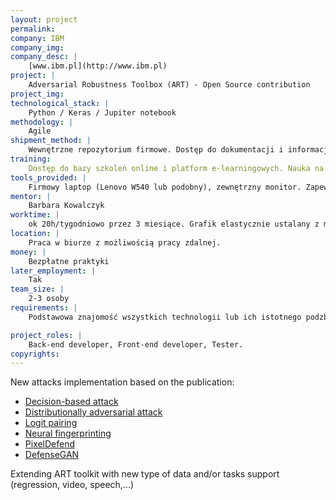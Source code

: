 ```yaml
---
layout: project
permalink: 
company: IBM
company_img:
company_desc: |
    [www.ibm.pl](http://www.ibm.pl)
project: |
    Adversarial Robustness Toolbox (ART) - Open Source contribution
project_img:
technological_stack: |
    Python / Keras / Jupiter notebook
methodology: |
    Agile
shipment_method: |
    Wewnętrzne repozytorium firmowe. Dostęp do dokumentacji i informacji szkoleniowych. Wsparcie mentora i zespołu pracującego w tym samym projekcie.
training:
    Dostęp do bazy szkoleń online i platform e-learningowych. Nauka na bieżąco, w razie potrzeb organizowane będą niezbędne szkolenia
tools_provided: |
    Firmowy laptop (Lenovo W540 lub podobny), zewnętrzny monitor. Zapewniony dostęp do potrzebnej infrastruktury w chmurze
mentor: |
    Barbara Kowalczyk 
worktime: |
    ok 20h/tygodniowo przez 3 miesiące. Grafik elastycznie ustalany z mentorem.
location: |
    Praca w biurze z możliwością pracy zdalnej.
money: |
    Bezpłatne praktyki
later_employment: |
    Tak
team_size: |
    2-3 osoby
requirements: |
    Podstawowa znajomość wszystkich technologii lub ich istotnego podzbioru z wymienionych w stacku technologicznym. Znajomość języka angielskiego i doświadczenie w pracy w grupie będzie dodatkowym atutem. Nastawienie na rozwój i zdobywanie nowych umiejętności.

project_roles: |
    Back-end developer, Front-end developer, Tester. 
copyrights:
---
```

New attacks implementation based on the publication: 
- [Decision-based attack](https://arxiv.org/abs/1712.04248)
- [Distributionally adversarial attack](https://arxiv.org/abs/1808.05537)
- [Logit pairing](https://arxiv.org/abs/1803.06373)
- [Neural fingerprinting](https://arxiv.org/abs/1803.03870)
- [PixelDefend](https://arxiv.org/abs/1710.10766)
- [DefenseGAN](https://arxiv.org/abs/1805.06605)

Extending ART toolkit with new type of data and/or tasks support (regression, video, speech,...)

